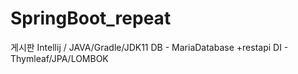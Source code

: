 # SpringBoot_repeat
게시판
Intellij / JAVA/Gradle/JDK11
DB - MariaDatabase
+restapi
DI - Thymleaf/JPA/LOMBOK
